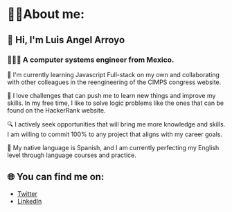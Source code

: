 # 🧑🏽About me:
## 👋 Hi, I'm Luis Angel Arroyo
### 🧑🏽‍💻 A computer systems engineer from Mexico.

📖 I'm currently learning Javascript Full-stack on my own and collaborating with other colleagues in the reengineering of the CIMPS congress website.

🦉 I love challenges that can push me to learn new things and improve my skills. In my free time, I like to solve logic problems like the ones that can be found on the HackerRank website.

🔍 I actively seek opportunities that will bring me more knowledge and skills. I am willing to commit 100% to any project that aligns with my career goals.

📒 My native language is Spanish, and I am currently perfecting my English level through language courses and practice.

## 🌐 You can find me on:
- [Twitter](https://twitter.com/Iuanarmo)
- [LinkedIn](https://www.linkedin.com/in/luis-angel-arroyo-morales-31b25a1ab)

